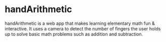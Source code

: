 # handArithmetic
handArithmetic is a web app that makes learning elementary math fun &amp; interactive.  It uses a camera to detect the number of fingers the user holds up to solve basic math problems such as addition and subtraction.
